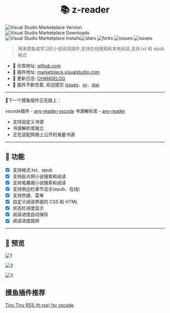 <h1 align="center">📚 z-reader</h1>

![Visual Studio Marketplace Version](https://img.shields.io/visual-studio-marketplace/v/aooiu.z-reader) ![Visual Studio Marketplace Downloads](https://img.shields.io/visual-studio-marketplace/d/aooiu.z-reader) ![Visual Studio Marketplace Installs](https://img.shields.io/visual-studio-marketplace/i/aooiu.z-reader)![stars](https://img.shields.io/github/stars/aooiuu/z-reader) ![forks](https://img.shields.io/github/forks/aooiuu/z-reader) ![issues](https://img.shields.io/github/issues/aooiuu/z-reader) ![issues](https://img.shields.io/github/issues-closed/aooiuu/z-reader?color=%2347BB22)

> 用来摸鱼或学习的小说阅读插件,支持在线搜索和本地阅读,支持 txt 和 epub 格式

- 📕 仓库地址: [github.com](https://github.com/aooiuu/z-reader)
- 📗 插件地址: [marketplace.visualstudio.com](https://marketplace.visualstudio.com/items?itemName=aooiu.z-reader)
- 📘 更新日志: [CHANGELOG](https://github.com/aooiuu/z-reader/blob/master/CHANGELOG.md)
- 📙 插件不断完善, 欢迎提交 [issues](https://github.com/aooiuu/z-reader/issues)、[pr](https://github.com/aooiuu/z-reader/pulls)、[star](https://github.com/aooiuu/z-reader)

---

🚀下一个摸鱼插件正在路上：

vscode插件 - [any-reader-vscode](https://github.com/aooiuu/any-reader-vscode)
书源解析库 - [any-reader](https://github.com/aooiuu/any-reader)


- 支持自定义书源
- 书源解析库独立
- 正在适配网络上公开的海量书源

---

## 🎉 功能

- [x] 支持格式:txt、epub
- [x] 支持起点网小说搜索和阅读
- [x] 支持笔趣阁小说搜索和阅读
- [x] 支持侧边栏章节显示(epub、在线)
- [x] 支持热键、菜单
- [x] 自定义阅读界面的 CSS 和 HTML
- [x] 状态栏进度显示
- [x] 阅读进度自动保存
- [x] 阅读进度跳转

---

## 🎈 预览

![1](https://user-images.githubusercontent.com/28108111/68991070-72f48c00-0895-11ea-92f0-c57e8764c700.png)

![2](https://user-images.githubusercontent.com/28108111/68991071-7556e600-0895-11ea-96ca-f8e6cbaffb1c.gif)

![3](https://user-images.githubusercontent.com/28108111/68991073-7851d680-0895-11ea-975a-52aa9875aeed.gif)

## 摸鱼插件推荐

[Tiny Tiny RSS (tt-rss) for vscode](https://github.com/aooiuu/vscode-ttrss)
